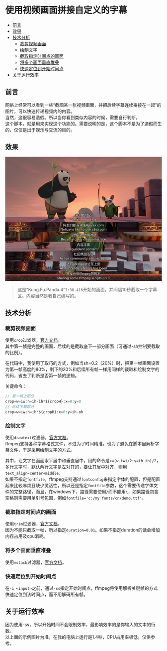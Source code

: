 # 使用视频画面拼接自定义的字幕

- [前言](#前言)
- [效果](#效果)
- [技术分析](#技术分析)
  - [裁剪视频画面](#裁剪视频画面)
  - [绘制文字](#绘制文字)
  - [截取指定时间点的画面](#截取指定时间点的画面)
  - [将多个画面垂直堆叠](#将多个画面垂直堆叠)
  - [快速定位到开始时间点](#快速定位到开始时间点)
- [关于运行效率](#关于运行效率)

## 前言

网络上经常可以看到一些“截图某一张视频画面，并把后续字幕连续拼接在一起”的图片，可以快速传递视频内的内容。  
当然，这很容易造假。所以当你看到类似内容的时候，需要自行判断。  
这个脚本，就是用来实现这个功能的。需要说明的是，这个脚本不是为了造假而生的，仅仅是出于娱乐与交流的目的。  

## 效果

![效果图](imgs/subtitle.stack.demo.jpg)

> 这是“Kung.Fu.Panda.4”`7:38.416`开始的画面，并间隔10秒截取一个字幕区。内容当然是我自己编写的。

## 技术分析

### 裁剪视频画面

使用`crop`过滤器，[官方文档](https://ffmpeg.org/ffmpeg-filters.html#crop)。  
其中第一帧是完整的画面，后续的是截取底下一部分画面（可通过-sh控制要截取的比例）。  

在代码中，我使用了取巧的方式，例如当sh=0.2（20%）时，把第一帧画面设置为第一帧高度的80%，剩下的20%和后续所有帧一样用同样的截取和绘制文字的代码，省去了判断是否第一帧的逻辑。

关键命令：
```js
// 第一帧上部分
crop=w=iw:h=ih-ih*${cropH}:x=0:y=0
// 后续字幕部分
crop=w=iw:h=ih*${cropH}:x=0:y=ih-oh
```

### 绘制文字

使用`drawtext`过滤器，[官方文档](https://ffmpeg.org/ffmpeg-filters.html#drawtext-1)。  
ffmpeg支持各种字幕格式文件，不过为了时间精准，也为了避免在脚本里解析字幕文件，于是采用绘制文字的方式。  

其中，让文字在画面水平居中和垂直居中，用的命令是`x=(w-tw)/2:y=(h-th)/2`，  
多行文字时，默认两行文字是左对其的，要让其居中对齐，则用`text_align=center+middle`，  
如果不指定`fontfile`，ffmpeg支持通过`fontconfig`来指定字体的配置，但是配置起来比较麻烦且缺少灵活性，所以还是指定`fontfile`参数，这个需要传递字体文件的完整路径，而且，在windows下，路径需要使用`/`而不能用`\`，如果路径包含空格则需要用单引号包围，例如`fontfile='c:/my fonts/cn/demo.ttf'`。

### 截取指定时间点的画面

使用`trim`过滤器，[官方文档](https://ffmpeg.org/ffmpeg-filters.html#trim)。  
因为不能只截取一帧，所以指定`duration=0.01`。如果不指定duration的话会增加内存占用及cpu消耗。  

### 将多个画面垂直堆叠

使用`vstack`过滤器，[官方文档](https://ffmpeg.org/ffmpeg-filters.html#vstack-1)。

### 快速定位到开始时间点

在`-i <input>`之前，通过`-ss`指定开始时间点，ffmpeg将使用解析关键帧的方式快速定位到该时间点，而不用解码所有帧。

## 关于运行效率

因为使用-ss，所以开始时间不会限制效率，最影响效率的是你输入的文本的行数。  
以上面的示例图片为准，在我的电脑上运行是1.4秒，CPU占用率极低。仅供参考。